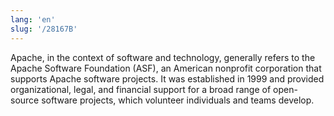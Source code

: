 ```yaml
---
lang: 'en'
slug: '/28167B'
---
```


Apache, in the context of software and technology, generally refers to the Apache Software Foundation (ASF), an American nonprofit corporation that supports Apache software projects. It was established in 1999 and provided organizational, legal, and financial support for a broad range of open-source software projects, which volunteer individuals and teams develop.
